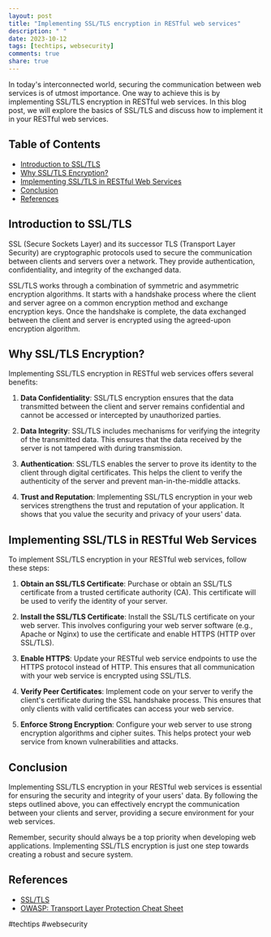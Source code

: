 ```yaml
---
layout: post
title: "Implementing SSL/TLS encryption in RESTful web services"
description: " "
date: 2023-10-12
tags: [techtips, websecurity]
comments: true
share: true
---
```


In today's interconnected world, securing the communication between web services is of utmost importance. One way to achieve this is by implementing SSL/TLS encryption in RESTful web services. In this blog post, we will explore the basics of SSL/TLS and discuss how to implement it in your RESTful web services.

## Table of Contents
- [Introduction to SSL/TLS](#introduction-to-ssl-tls)
- [Why SSL/TLS Encryption?](#why-ssl-tls-encryption)
- [Implementing SSL/TLS in RESTful Web Services](#implementing-ssl-tls-in-restful-web-services)
- [Conclusion](#conclusion)
- [References](#references)

## Introduction to SSL/TLS

SSL (Secure Sockets Layer) and its successor TLS (Transport Layer Security) are cryptographic protocols used to secure the communication between clients and servers over a network. They provide authentication, confidentiality, and integrity of the exchanged data.

SSL/TLS works through a combination of symmetric and asymmetric encryption algorithms. It starts with a handshake process where the client and server agree on a common encryption method and exchange encryption keys. Once the handshake is complete, the data exchanged between the client and server is encrypted using the agreed-upon encryption algorithm.

## Why SSL/TLS Encryption?

Implementing SSL/TLS encryption in RESTful web services offers several benefits:

1. **Data Confidentiality**: SSL/TLS encryption ensures that the data transmitted between the client and server remains confidential and cannot be accessed or intercepted by unauthorized parties.

2. **Data Integrity**: SSL/TLS includes mechanisms for verifying the integrity of the transmitted data. This ensures that the data received by the server is not tampered with during transmission.

3. **Authentication**: SSL/TLS enables the server to prove its identity to the client through digital certificates. This helps the client to verify the authenticity of the server and prevent man-in-the-middle attacks.

4. **Trust and Reputation**: Implementing SSL/TLS encryption in your web services strengthens the trust and reputation of your application. It shows that you value the security and privacy of your users' data.

## Implementing SSL/TLS in RESTful Web Services

To implement SSL/TLS encryption in your RESTful web services, follow these steps:

1. **Obtain an SSL/TLS Certificate**: Purchase or obtain an SSL/TLS certificate from a trusted certificate authority (CA). This certificate will be used to verify the identity of your server.

2. **Install the SSL/TLS Certificate**: Install the SSL/TLS certificate on your web server. This involves configuring your web server software (e.g., Apache or Nginx) to use the certificate and enable HTTPS (HTTP over SSL/TLS).

3. **Enable HTTPS**: Update your RESTful web service endpoints to use the HTTPS protocol instead of HTTP. This ensures that all communication with your web service is encrypted using SSL/TLS.

4. **Verify Peer Certificates**: Implement code on your server to verify the client's certificate during the SSL handshake process. This ensures that only clients with valid certificates can access your web service.

5. **Enforce Strong Encryption**: Configure your web server to use strong encryption algorithms and cipher suites. This helps protect your web service from known vulnerabilities and attacks.

## Conclusion

Implementing SSL/TLS encryption in your RESTful web services is essential for ensuring the security and integrity of your users' data. By following the steps outlined above, you can effectively encrypt the communication between your clients and server, providing a secure environment for your web services.

Remember, security should always be a top priority when developing web applications. Implementing SSL/TLS encryption is just one step towards creating a robust and secure system.

## References

- [SSL/TLS](https://en.wikipedia.org/wiki/Transport_Layer_Security)
- [OWASP: Transport Layer Protection Cheat Sheet](https://cheatsheetseries.owasp.org/cheatsheets/Transport_Layer_Protection_Cheat_Sheet.html)

#techtips #websecurity